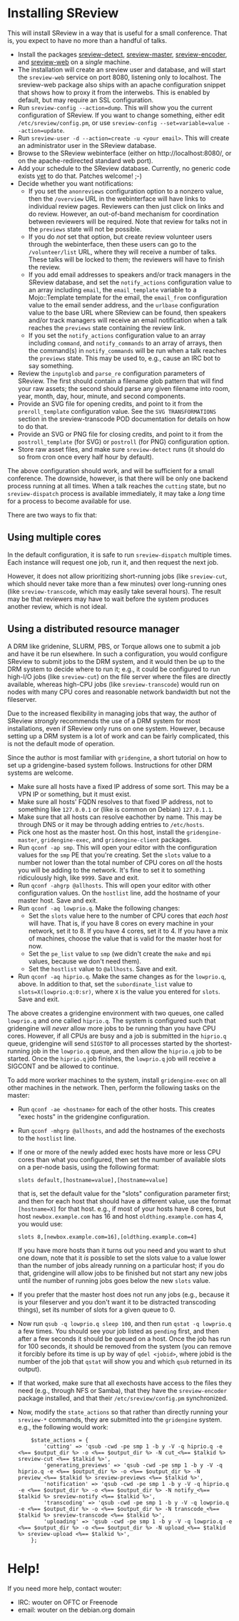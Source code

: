 Installing SReview
==================

This will install SReview in a way that is useful for a small
conference. That is, you expect to have no more than a handful of talks.

* Install the packages
  [sreview-detect](https://packages.debian.org/unstable/sreview-detect),
  [sreview-master](https://packages.debian.org/unstable/sreview-master),
  [sreview-encoder](https://packages.debian.org/unstable/sreview-encoder),
  and
  [sreview-web](https://packages.debian.org/unstable/sreview-web) on
  a *single* machine.
* The installation will create an sreview user and database, and will
  start the `sreview-web` service on port 8080, listening only to
  localhost. The sreview-web package also ships with an apache
  configuration snippet that shows how to proxy it from the interwebs.
  This is enabled by default, but may require an SSL configuration.
* Run `sreview-config --action=dump`. This will show you the current
  configuration of SReview. If you want to change something, either edit
  `/etc/sreview/config.pm`, or use `sreview-config --set=variable=value
  --action=update`.
* Run `sreview-user -d --action=create -u <your email>`. This will
  create an administrator user in the SReview database.
* Browse to the SReview webinterface (either on http://localhost:8080/,
  or on the apache-redirected standard web port).
* Add your schedule to the SReview database. Currently, no generic code
  exists [yet](https://github.com/yoe/sreview/issues/53) to do that.
  Patches welcome! ;-)
* Decide whether you want notifications:
    - If you set the `anonreviews` configuration option to a nonzero
      value, then the `/overview` URL in the webinterface will have
      links to individual review pages. Reviewers can then just click on
      links and do review. However, an out-of-band mechanism for
      coordination between reviewers will be required. Note that review
      for talks not in the `previews` state will not be possible.
    - If you do *not* set that option, but create review volunteer users
      through the webinterface, then these users can go to the
      `/volunteer/list` URL, where they will receive a number of talks. These
      talks will be locked to them; the reviewers will have to finish the
      review.
    - If you add email addresses to speakers and/or track managers in
      the SReview database, and set the `notify_actions` configuration
      value to an array including `email`, the `email_template` variable
      to a Mojo::Template template for the email, the `email_from`
      configuration value to the email sender address, and the `urlbase`
      configuration value to the base URL where SReview can be found,
      then speakers and/or track managers will receive an email
      notification when a talk reaches the `previews` state containing
      the review link.
    - If you set the `notify_actions` configuration value to an array
      including `command`, and `notify_commands` to an array of arrays,
      then the command(s) in `notify_commands` will be run when a talk
      reaches the `previews` state. This may be used to, e.g., cause an
      IRC bot to say something.
* Review the `inputglob` and `parse_re` configuration parameters of
  SReview. The first should contain a filename glob pattern that will
  find your raw assets; the second should parse any given filename into
  room, year, month, day, hour, minute, and second components.
* Provide an SVG file for opening credits, and point to it from the
  `preroll_template` configuration value. See the `SVG TRANSFORMATIONS`
  section in the sreview-transcode POD documentation for details on how
  to do that.
* Provide an SVG or PNG file for closing credits, and point to it from
  the `postroll_template` (for SVG) or `postroll` (for PNG)
  configuration option.
* Store raw asset files, and make sure `sreview-detect` runs (it should
  do so from cron once every half hour by default).

The above configuration should work, and will be sufficient for a small
conference. The downside, however, is that there will be only one
backend process running at all times. When a talk reaches the `cutting`
state, but no `sreview-dispatch` process is available immediately, it
may take a *long* time for a process to become available for use.

There are two ways to fix that:

Using multiple cores
--------------------

In the default configuration, it is safe to run `sreview-dispatch`
multiple times. Each instance will request one job, run it, and then
request the next job.

However, it does not allow prioritizing short-running jobs (like
`sreview-cut`, which should never take more than a few minutes) over
long-running ones (like `sreview-transcode`, which may easily take
several hours). The result may be that reviewers may have to wait
before the system produces another review, which is not ideal.

Using a distributed resource manager
------------------------------------

A DRM like gridenine, SLURM, PBS, or Torque allows one to submit a job
and have it be run elsewhere. In such a configuration, you would
configure SReview to submit jobs to the DRM system, and it would then be
up to the DRM system to decide where to run it; e.g., it could be
configured to run high-I/O jobs (like `sreview-cut`) on the file server
where the files are directly available, whereas high-CPU jobs (like
`sreview-transcode`) would run on nodes with many CPU cores and
reasonable network bandwidth but not the fileserver.

Due to the increased flexibility in managing jobs that way, the author
of SReview *strongly* recommends the use of a DRM system for most
installations, even if SReview only runs on one system. However, because
setting up a DRM system is a lot of work and can be fairly complicated,
this is not the default mode of operation.

Since the author is most familiar with `gridengine`, a short tutorial on
how to set up a gridengine-based system follows. Instructions for other
DRM systems are welcome.

- Make sure all hosts have a fixed IP address of some sort. This may be
  a VPN IP or something, but it must exist.
- Make sure all hosts' FQDN resolves to that fixed IP address, not to
  something like `127.0.0.1` or (like is common on Debian) `127.0.1.1`.
- Make sure that all hosts can resolve eachother by name. This may be
  through DNS or it may be through adding entries to `/etc/hosts`.
- Pick one host as the master host. On this host, install the
  `gridengine-master`, `gridengine-exec`, and `gridengine-client`
  packages.
- Run `qconf -ap smp`. This will open your editor with the configuration
  values for the `smp` PE that you're creating. Set the `slots` value to
  a number not lower than the total number of CPU cores on *all* the
  hosts you will be adding to the network. It's fine to set it to
  something ridiculously high, like `9999`. Save and exit.
- Run `qconf -ahgrp @allhosts`. This will open your editor with other
  configuration values. On the `hostlist` line, add the hostname of your
  master host. Save and exit.
- Run `qconf -aq lowprio.q`. Make the following changes:
    - Set the `slots` value here to the number of CPU cores that *each
      host* will have. That is, if you have 8 cores on every machine in
      your network, set it to 8. If you have 4 cores, set it to 4. If
      you have a mix of machines, choose the value that is valid for the
      master host for now.
    - Set the `pe_list` value to `smp` (we didn't create the `make` and
      `mpi` values, because we don't need them).
    - Set the `hostlist` value to `@allhosts`.
  Save and exit.
- Run `qconf -aq hiprio.q`. Make the same changes as for the
  `lowprio.q`, above. In addition to that, set the `subordinate_list`
  value to `slots=X(lowprio.q:0:sr)`, where `X` is the value you entered
  for `slots`. Save and exit.

The above creates a gridengine environment with two queues, one called
`lowprio.q` and one called `hiprio.q`. The system is configured such
that gridengine will *never* allow more jobs to be running than you have
CPU cores. However, if all CPUs are busy and a job is submitted in the
`hiprio.q` queue, gridengine will send `SIGSTOP` to all processes
started by the shortest-running job in the `lowprio.q` queue, and then
allow the `hiprio.q` job to be started. Once the `hiprio.q` job
finishes, the `lowprio.q` job will receive a SIGCONT and be allowed to
continue.

To add more worker machines to the system, install `gridengine-exec` on
all other machines in the network. Then, perform the following tasks on
the master:

- Run `qconf -ae <hostname>` for each of the other hosts. This creates
  "exec hosts" in the gridengine configuration.
- Run `qconf -mhgrp @allhosts`, and add the hostnames of the exechosts
  to the `hostlist` line.
- If one or more of the newly added exec hosts have more or less CPU
  cores than what you configured, then set the number of available slots
  on a per-node basis, using the following format:

      slots default,[hostname=value],[hostname=value]

  that is, set the default value for the "slots" configuration parameter
  first; and then for each host that should have a different value, use
  the format `[hostname=X]` for that host. e.g., if most of your hosts
  have 8 cores, but host `newbox.example.com` has 16 and host
  `oldthing.example.com` has 4, you would use:

      slots 8,[newbox.example.com=16],[oldthing.example.com=4]

  If you have more hosts than it turns out you need and you want to shut
  one down, note that it *is* possible to set the slots value to a value
  lower than the number of jobs already running on a particular host; if
  you do that, gridengine will allow jobs to be finished but not start
  any new jobs until the number of running jobs goes below the new
  `slots` value.
- If you prefer that the master host does not run any jobs (e.g.,
  because it is your fileserver and you don't want it to be distracted
  transcoding things), set its number of slots for a given queue to 0.
- Now run `qsub -q lowprio.q sleep 100`, and then run `qstat -q
  lowprio.q` a few times. You should see your job listed as `pending`
  first, and then after a few seconds it should be queued on a host.
  Once the job has run for 100 seconds, it should be removed from the
  system (you can remove it forcibly before its time is up by way of
  `qdel <jobid>`, where jobid is the number of the job that `qstat` will
  show you and which `qsub` returned in its output).
- If that worked, make sure that all exechosts have access to the files
  they need (e.g., through NFS or Samba), that they have
  the `sreview-encoder` package installed, and that their
  `/etc/sreview/config.pm` synchronized.
- Now, modify the `state_actions` so that rather than directly running
  your `sreview-*` commands, they are submitted into the `gridengine`
  system. e.g., the following would work:

          $state_actions = {
              'cutting' => 'qsub -cwd -pe smp 1 -b y -V -q hiprio.q -e <%== $output_dir %> -o <%== $output_dir %> -N cut_<%== $talkid %> sreview-cut <%== $talkid %>',
              'generating_previews' => 'qsub -cwd -pe smp 1 -b y -V -q hiprio.q -e <%== $output_dir %> -o <%== $output_dir %> -N preview_<%== $talkid %> sreview-previews <%== $talkid %>',
              'notification' => 'qsub -cwd -pe smp 1 -b y -V -q hiprio.q -e <%== $output_dir %> -o <%== $output_dir %> -N notify_<%== $talkid %> sreview-notify <%== $talkid %>',
              'transcoding' => 'qsub -cwd -pe smp 1 -b y -V -q lowprio.q -e <%== $output_dir %> -o <%== $output_dir %> -N transcode_<%== $talkid %> sreview-transcode <%== $talkid %>',
              'uploading' => 'qsub -cwd -pe smp 1 -b y -V -q lowprio.q -e <%== $output_dir %> -o <%== $output_dir %> -N upload_<%== $talkid %> sreview-upload <%== $talkid %>',
          };

Help!
=====

If you need more help, contact wouter:

- IRC: wouter on OFTC or Freenode
- email: wouter on the debian.org domain

